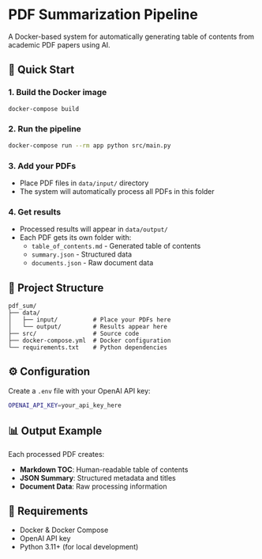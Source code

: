 # PDF Summarization Pipeline

A Docker-based system for automatically generating table of contents from academic PDF papers using AI.

## 🚀 Quick Start

### 1. Build the Docker image

```bash
docker-compose build
```

### 2. Run the pipeline

```bash
docker-compose run --rm app python src/main.py
```

### 3. Add your PDFs

- Place PDF files in `data/input/` directory
- The system will automatically process all PDFs in this folder

### 4. Get results

- Processed results will appear in `data/output/`
- Each PDF gets its own folder with:
  - `table_of_contents.md` - Generated table of contents
  - `summary.json` - Structured data
  - `documents.json` - Raw document data

## 📁 Project Structure

```
pdf_sum/
├── data/
│   ├── input/          # Place your PDFs here
│   └── output/         # Results appear here
├── src/                # Source code
├── docker-compose.yml  # Docker configuration
└── requirements.txt    # Python dependencies
```

## ⚙️ Configuration

Create a `.env` file with your OpenAI API key:

```bash
OPENAI_API_KEY=your_api_key_here
```

## 📊 Output Example

Each processed PDF creates:

- **Markdown TOC**: Human-readable table of contents
- **JSON Summary**: Structured metadata and titles
- **Document Data**: Raw processing information


## 📝 Requirements

- Docker & Docker Compose
- OpenAI API key
- Python 3.11+ (for local development)
